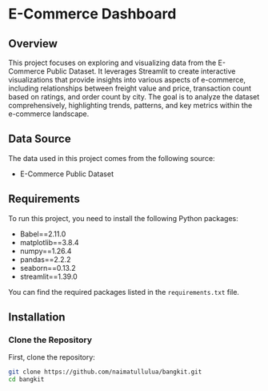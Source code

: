 # E-Commerce Dashboard

## Overview
This project focuses on exploring and visualizing data from the E-Commerce Public Dataset. It leverages Streamlit to create interactive visualizations that provide insights into various aspects of e-commerce, including relationships between freight value and price, transaction count based on ratings, and order count by city. The goal is to analyze the dataset comprehensively, highlighting trends, patterns, and key metrics within the e-commerce landscape.

## Data Source
The data used in this project comes from the following source:

- E-Commerce Public Dataset

## Requirements
To run this project, you need to install the following Python packages:

- Babel==2.11.0
- matplotlib==3.8.4
- numpy==1.26.4
- pandas==2.2.2
- seaborn==0.13.2
- streamlit==1.39.0

You can find the required packages listed in the `requirements.txt` file.

## Installation

### Clone the Repository
First, clone the repository:

```bash
git clone https://github.com/naimatullulua/bangkit.git
cd bangkit
